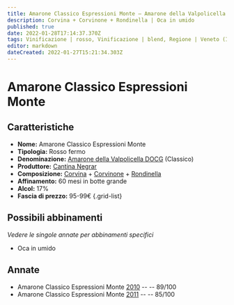 ```yaml
---
title: Amarone Classico Espressioni Monte – Amarone della Valpolicella Classico DOCG – Cantina Negrar – Veneto (IT) – 95-99€ – 3★-4★
description: Corvina + Corvinone + Rondinella | Oca in umido
published: true
date: 2022-01-28T17:14:37.370Z
tags: Vinificazione | rosso, Vinificazione | blend, Regione | Veneto (IT), Vinificazione | fermo, Valutazioni | 4 stelle, Prezzi | 95-99€, Vitigni | Corvina, Vitigni | Rondinella, Vitigni | Corvinone, Alimento | oca, Cottura | in umido
editor: markdown
dateCreated: 2022-01-27T15:21:34.303Z
---
```


# Amarone Classico Espressioni Monte

## Caratteristiche
- **Nome:** <span class="nome">Amarone Classico Espressioni Monte</span>
- **Tipologia:** Rosso fermo
- **Denominazione:** <span class="denominazione">[Amarone della Valpolicella DOCG](/denominazioni/Italia/Veneto/DOCG/Amarone-della-Valpolicella)</span>  (Classico)
- **Produttore:** <span class="cantina">[Cantina Negrar](/produttori/Italia/Veneto/Cantina-Negrar)</span> 
- **Composizione:** [Corvina](/vitigni/Italia/corvina) + [Corvinone](/vitigni/Italia/corvinone) + [Rondinella](/vitigni/Italia/rondinella)
- **Affinamento:** 60 mesi in botte grande
- **Alcol:** 17%
- **Fascia di prezzo:** 95-99€
{.grid-list}

## Possibili abbinamenti
*Vedere le singole annate per abbinamenti specifici*

- Oca in umido

## Annate
- Amarone Classico Espressioni Monte [2010](vini/Italia/Veneto/Cantina-Negrar/Amarone-Classico-Espressioni-Monte/2010) -- <span class="star-4"></span> -- 89/100
- Amarone Classico Espressioni Monte [2011](vini/Italia/Veneto/Cantina-Negrar/Amarone-Classico-Espressioni-Monte/2011) -- <span class="star-3"></span> -- 85/100